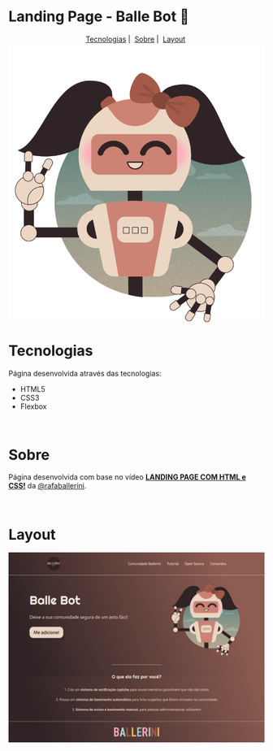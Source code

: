 # Landing Page - **Balle Bot** :robot:

<div id="menu" align="center">
    <a href="#tecnologia">Tecnologias</a>&nbsp;|&nbsp;
    <a href="#sobre">Sobre</a>&nbsp;|&nbsp;
    <a href="#layout">Layout</a>&nbsp;
</div>

<img src="./assets/img/ballebot.svg" alt="Ballebot" align="center">

<div id="tecnologia">
    <h1>Tecnologias</h1>
    <p>Página desenvolvida através das tecnologias:</p>
    <ul>
        <li>HTML5</li>
        <li>CSS3</li>
        <li>Flexbox</li>
    </ul>
</div>

<br>


<div id="sobre">
    <h1>Sobre</h1>
    <p>Página desenvolvida com base no vídeo <strong><a href="https://www.youtube.com/watch?v=llF6vD-RljE&ab_channel=RafaellaBallerini" target="_blank">LANDING PAGE COM HTML e CSS!</a></strong> da <a href="https://github.com/rafaballerini" target="_blank">@rafaballerini</a>.
</div>

<br>

<div id="layout">
    <h1>Layout</h1>
    <img src="./assets/img/screenshot.png">
</div>




